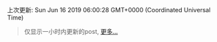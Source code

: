 
  
 上次更新: Sun Jun 16 2019 06:00:28 GMT+0000 (Coordinated Universal Time) 

 > 仅显示一小时内更新的post, [更多...](screenshots/)
  